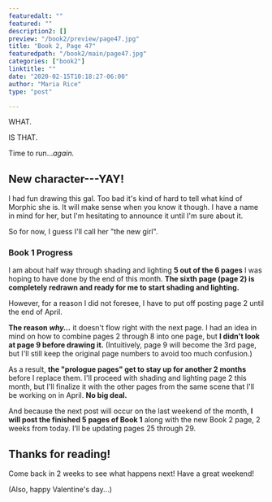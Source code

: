 ```yaml
---
featuredalt: ""
featured: ""
description2: []
preview: "/book2/preview/page47.jpg"
title: "Book 2, Page 47"
featuredpath: "/book2/main/page47.jpg"
categories: ["book2"]
linktitle: ""
date: "2020-02-15T10:18:27-06:00"
author: "Maria Rice"
type: "post"

---
```


WHAT. 

IS THAT.

Time to run..._again._

## New character---YAY!

I had fun drawing this gal. 
Too bad it's kind of hard to tell what kind of Morphic she is. 
It will make sense when you know it though.
I have a name in mind for her, but I'm hesitating to announce it until I'm sure about it. 

So for now, I guess I'll call her "the new girl".

### Book 1 Progress

I am about half way through shading and lighting **5 out of the 6 pages** I was hoping to have done by the end of this month. 
**The sixth page (page 2) is completely redrawn and ready for me to start shading and lighting.** 

However, for a reason I did not foresee, I have to put off posting page 2 until the end of April.

**The reason _why..._** it doesn't flow right with the next page. I had an idea in mind on how to combine pages 2 through 8 into one page, but **I didn't look at page 9 before drawing it.** 
(Intuitively, page 9 will become the 3rd page, but I'll still keep the original page numbers to avoid too much confusion.)

As a result, **the "prologue pages" get to stay up for another 2 months** before I replace them. 
I'll proceed with shading and lighting page 2 this month, but I'll finalize it with the other pages from the same scene that I'll be working on in April. 
**No big deal.**

And because the next post will occur on the last weekend of the month, **I will post the finished 5 pages of Book 1** along with the new Book 2 page, 2 weeks from today. I'll be updating pages 25 through 29. 

## Thanks for reading!

Come back in 2 weeks to see what happens next! Have a great weekend! 

(Also, happy Valentine's day...)
